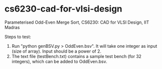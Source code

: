 # cs6230-cad-for-vlsi-design
Parameterised Odd-Even Merge Sort, CS6230: CAD for VLSI Design, IIT Madras

Steps to test:
1. Run "python genBSV.py > OddEven.bsv". It will take one integer as input (size of array). Input should be a power of 2.
2. The text file (testBench.txt) contains a sample test bench (for 32 integers), which can be added to OddEven.bsv.
